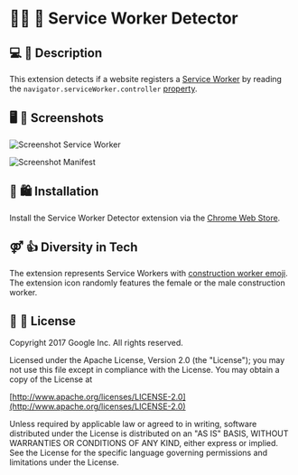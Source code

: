# 👷‍♀️ 👷 Service Worker Detector

## 💻 💬 Description
This extension detects if a website registers a
[Service Worker](https://developer.mozilla.org/en-US/docs/Web/API/ServiceWorker)
by reading the ```navigator.serviceWorker.controller```
[property](https://developer.mozilla.org/en-US/docs/Web/API/ServiceWorkerContainer/controller).

## 🖥 🔫 Screenshots
![Screenshot Service Worker](https://github.com/tomayac/service-worker-detector/blob/master/assets/screenshot-serviceworker.png)

![Screenshot Manifest](https://github.com/tomayac/service-worker-detector/blob/master/assets/screenshot-manifest.png)

## 🔧 🛍 Installation
Install the Service Worker Detector extension via the
[Chrome Web Store](https://chrome.google.com/webstore/detail/service-worker-detector/ofdigdofloanabjcaijfidkogmejlmjc).

## ⚤ 👍 Diversity in Tech
The extension represents Service Workers with
[construction worker emoji](http://emojipedia.org/search/?q=construction+worker).
The extension icon randomly features the female or the male construction worker.

## 📄 💼 License
Copyright 2017 Google Inc. All rights reserved.

Licensed under the Apache License, Version 2.0 (the "License");
you may not use this file except in compliance with the License.
You may obtain a copy of the License at

[http://www.apache.org/licenses/LICENSE-2.0](http://www.apache.org/licenses/LICENSE-2.0)

Unless required by applicable law or agreed to in writing, software
distributed under the License is distributed on an "AS IS" BASIS,
WITHOUT WARRANTIES OR CONDITIONS OF ANY KIND, either express or implied.
See the License for the specific language governing permissions and
limitations under the License.
